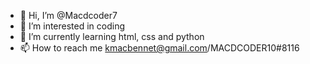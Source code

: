 - 👋 Hi, I’m @Macdcoder7
- 👀 I’m interested in coding
- 🌱 I’m currently learning html, css and python
- 📫 How to reach me kmacbennet@gmail.com/MACDCODER10#8116

<!---
Macdcoder7/Macdcoder7 is a ✨ special ✨ repository because its `README.md` (this file) appears on your GitHub profile.
You can click the Preview link to take a look at your changes.
--->
